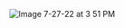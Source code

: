 ![Image 7-27-22 at 3 51 PM](https://user-images.githubusercontent.com/44785074/181360364-06cb65df-7cdd-49b3-ae24-8d7831ee0bfb.jpg)
